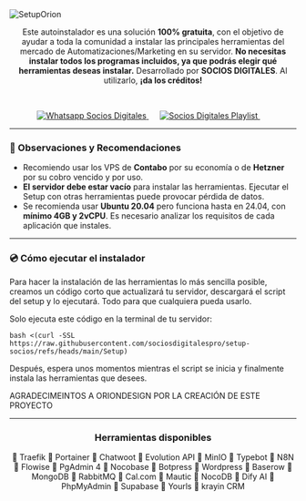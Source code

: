 <img src="https://github.com/sociosdigitalespro/setup-socios/blob/main/assets/banner.jpg" alt="SetupOrion">

<p align="center">
  Este autoinstalador es una solución <b>100% gratuita</b>, con el objetivo de ayudar a toda la comunidad a instalar las principales herramientas del mercado de Automatizaciones/Marketing en su servidor.
  <b>No necesitas instalar todos los programas incluidos, ya que podrás elegir qué herramientas deseas instalar.</b>
  Desarrollado por <b>SOCIOS DIGITALES</b>. Al utilizarlo, <b>¡da los créditos!</b>
</p>
 
<p align="center">
  <a href="https://chat.sociosdigitales.pro/grupowa-e-templates">
    <img src="https://github.com/sociosdigitalespro/setup-socios/blob/main/assets/whatsapp.jpg" alt="Whatsapp Socios Digitales">
  </a>     
  <a href="https://www.youtube.com/playlist?list=PLL8K084wvtvFzQYFU232ly6-EYxGO17Mj">
    <img src="https://github.com/sociosdigitalespro/setup-socios/blob/main/assets/instalation.jpg" alt="Socios Digitales Playlist">
  </a>     
</p>

---

<h3>📌 Observaciones y Recomendaciones</h3>

- Recomiendo usar los VPS de **Contabo** por su economía o de **Hetzner** por su cobro vencido y por uso.
- **El servidor debe estar vacío** para instalar las herramientas. Ejecutar el Setup con otras herramientas puede provocar pérdida de datos.
- Se recomienda usar **Ubuntu 20.04** pero funciona hasta en 24.04, con **mínimo 4GB y 2vCPU**. Es necesario analizar los requisitos de cada aplicación que instales.

---

<h3>💿 Cómo ejecutar el instalador</h3>
<p>Para hacer la instalación de las herramientas lo más sencilla posible, creamos un código corto que actualizará tu servidor, descargará el script del setup y lo ejecutará. Todo para que cualquiera pueda usarlo.</p>

<p>Solo ejecuta este código en la terminal de tu servidor:</p>

```
bash <(curl -SSL https://raw.githubusercontent.com/sociosdigitalespro/setup-socios/refs/heads/main/Setup)
```

<p>Después, espera unos momentos mientras el script se inicia y finalmente instala las herramientas que desees.</p>

AGRADECIMEINTOS A ORIONDESIGN POR LA CREACIÓN DE ESTE PROYECTO

---

<h3 align="center"><b>Herramientas disponibles</b></h3>
<p align="center">
  🔸 Traefik 🔸 Portainer 🔸 Chatwoot 🔸 Evolution API 🔸 MinIO 🔸 Typebot 🔸 N8N 🔸 Flowise 🔸 PgAdmin 4 🔸 Nocobase  🔸 Botpress  🔸 Wordpress 🔸 Baserow 🔸 MongoDB 🔸 RabbitMQ 🔸 Cal.com 🔸 Mautic  🔸 NocoDB 🔸 Dify AI 🔸 PhpMyAdmin 🔸 Supabase 🔸 Yourls 🔸 krayin CRM
</p>
